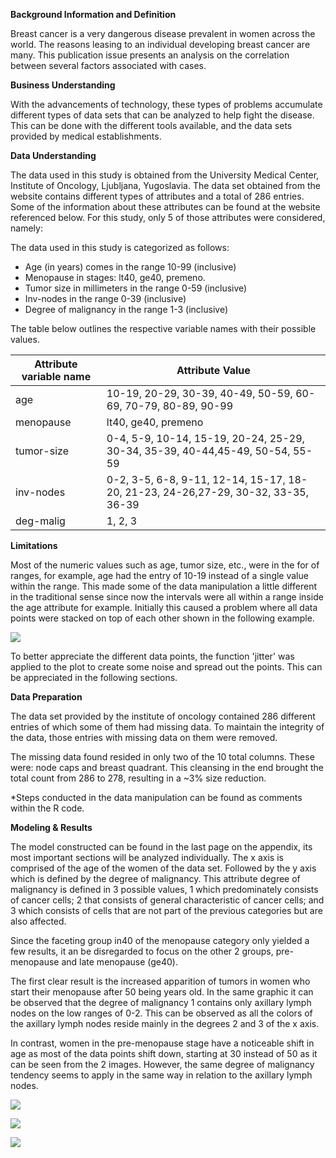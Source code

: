 **Background Information and Definition**

Breast cancer is a very dangerous disease prevalent in women across the world. The reasons leasing to an individual developing breast cancer are many. This publication issue presents an analysis on the correlation between several factors associated with cases.

**Business Understanding**

With the advancements of technology, these types of problems accumulate different types of data sets that can be analyzed to help fight the disease. This can be done with the different tools available, and the data sets provided by medical establishments.

**Data Understanding**

The data used in this study is obtained from the University Medical Center, Institute of Oncology, Ljubljana, Yugoslavia. The data set obtained from the website contains different types of attributes and a total of 286 entries. Some of the information about these attributes can be found at the website referenced below. For this study, only 5 of those attributes were considered, namely:

The data used in this study is categorized as follows:

- Age (in years) comes in the range 10-99 (inclusive)
- Menopause in stages: lt40, ge40, premeno.
- Tumor size in millimeters in the range 0-59 (inclusive)
- Inv-nodes in the range 0-39 (inclusive)
- Degree of malignancy in the range 1-3 (inclusive)

The table below outlines the respective variable names with their possible values.

| **Attribute variable name** | **Attribute Value** |
| --- | --- |
| age | 10-19, 20-29, 30-39, 40-49, 50-59, 60-69, 70-79, 80-89, 90-99 |
| menopause | lt40, ge40, premeno |
| tumor-size | 0-4, 5-9, 10-14, 15-19, 20-24, 25-29, 30-34, 35-39, 40-44,45-49, 50-54, 55-59 |
| inv-nodes | 0-2, 3-5, 6-8, 9-11, 12-14, 15-17, 18-20, 21-23, 24-26,27-29, 30-32, 33-35, 36-39 |
| deg-malig | 1, 2, 3 |

**Limitations**

Most of the numeric values such as age, tumor size, etc., were in the for of ranges, for example, age had the entry of 10-19 instead of a single value within the range. This made some of the data manipulation a little different in the traditional sense since now the intervals were all within a range inside the age attribute for example. Initially this caused a problem where all data points were stacked on top of each other shown in the following example.

![](image1.jpg)

To better appreciate the different data points, the function &#39;jitter&#39; was applied to the plot to create some noise and spread out the points. This can be appreciated in the following sections.

**Data Preparation**

The data set provided by the institute of oncology contained 286 different entries of which some of them had missing data. To maintain the integrity of the data, those entries with missing data on them were removed.

The missing data found resided in only two of the 10 total columns. These were: node caps and breast quadrant. This cleansing in the end brought the total count from 286 to 278, resulting in a ~3% size reduction.

\*Steps conducted in the data manipulation can be found as comments within the R code.

**Modeling &amp; Results**

The model constructed can be found in the last page on the appendix, its most important sections will be analyzed individually. The x axis is comprised of the age of the women of the data set. Followed by the y axis which is defined by the degree of malignancy. This attribute degree of malignancy is defined in 3 possible values, 1 which predominately consists of cancer cells; 2 that consists of general characteristic of cancer cells; and 3 which consists of cells that are not part of the previous categories but are also affected.

Since the faceting group in40 of the menopause category only yielded a few results, it an be disregarded to focus on the other 2 groups, pre-menopause and late menopause (ge40).

The first clear result is the increased apparition of tumors in women who start their menopause after 50 being years old. In the same graphic it can be observed that the degree of malignancy 1 contains only axillary lymph nodes on the low ranges of 0-2. This can be observed as all the colors of the axillary lymph nodes reside mainly in the degrees 2 and 3 of the x axis.

In contrast, women in the pre-menopause stage have a noticeable shift in age as most of the data points shift down, starting at 30 instead of 50 as it can be seen from the 2 images. However, the same degree of malignancy tendency seems to apply in the same way in relation to the axillary lymph nodes.


![](image2.jpg)


![](image3.jpg)


![](image4.jpg)